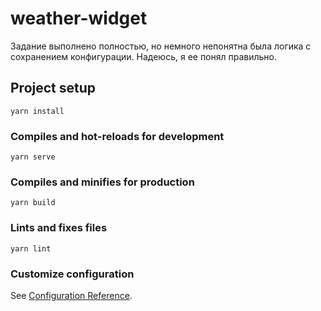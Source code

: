 # weather-widget

Задание выполнено полностью, но немного непонятна была логика с сохранением конфигурации. Надеюсь, я ее понял правильно.

## Project setup
```
yarn install
```

### Compiles and hot-reloads for development
```
yarn serve
```

### Compiles and minifies for production
```
yarn build
```

### Lints and fixes files
```
yarn lint
```

### Customize configuration
See [Configuration Reference](https://cli.vuejs.org/config/).
